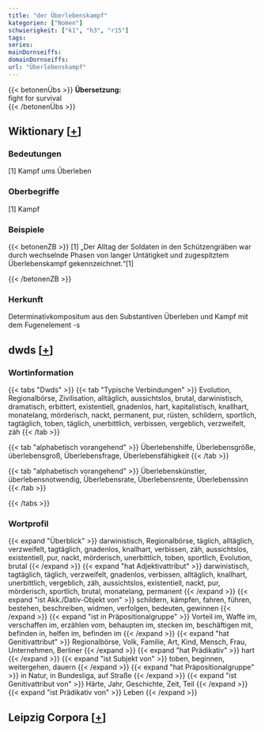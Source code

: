 ```yaml
---
title: "der Überlebenskampf"
kategorien: ["Nomen"]
schwierigkeit: ["k1", "h3", "r15"]
tags:
series:
mainDornseiffs:
domainDornseiffs:
url: "Überlebenskampf"
---
```


{{< betonenÜbs >}}
**Übersetzung:**  
fight  for survival  
{{< /betonenÜbs >}}

## Wiktionary [[+](https://de.wiktionary.org/wiki/Überlebenskampf)]

### Bedeutungen
[1] Kampf ums Überleben  

### Oberbegriffe
[1] Kampf  

### Beispiele
{{< betonenZB >}}
[1] „Der Alltag der Soldaten in den Schützengräben war durch wechselnde Phasen von langer Untätigkeit und zugespitztem Überlebenskampf gekennzeichnet.“[1]  

{{< /betonenZB >}}
### Herkunft
Determinativkompositum aus den Substantiven Überleben und Kampf mit dem Fugenelement -s  



## dwds [[+](https://www.dwds.de/wb/Überlebenskampf)]

### Wortinformation
{{< tabs "Dwds" >}}
{{< tab "Typische Verbindungen" >}}
Evolution, Regionalbörse, Zivilisation, alltäglich, aussichtslos, brutal, darwinistisch, dramatisch, erbittert, existentiell, gnadenlos, hart, kapitalistisch, knallhart, monatelang, mörderisch, nackt, permanent, pur, rüsten, schildern, sportlich, tagtäglich, toben, täglich, unerbittlich, verbissen, vergeblich, verzweifelt, zäh
{{< /tab >}}

{{< tab "alphabetisch vorangehend" >}}
Überlebenshilfe, Überlebensgröße, überlebensgroß, Überlebensfrage, Überlebensfähigkeit
{{< /tab >}}

{{< tab "alphabetisch vorangehend" >}}
Überlebenskünstler, überlebensnotwendig, Überlebensrate, Überlebensrente, Überlebenssinn
{{< /tab >}}

{{< /tabs >}}

### Wortprofil
{{< expand "Überblick" >}} darwinistisch, Regionalbörse, täglich, alltäglich, verzweifelt, tagtäglich, gnadenlos, knallhart, verbissen, zäh, aussichtslos, existentiell, pur, nackt, mörderisch, unerbittlich, toben, sportlich, Evolution, brutal {{< /expand >}}
{{< expand "hat Adjektivattribut" >}} darwinistisch, tagtäglich, täglich, verzweifelt, gnadenlos, verbissen, alltäglich, knallhart, unerbittlich, vergeblich, zäh, aussichtslos, existentiell, nackt, pur, mörderisch, sportlich, brutal, monatelang, permanent {{< /expand >}}
{{< expand "ist Akk./Dativ-Objekt von" >}} schildern, kämpfen, fahren, führen, bestehen, beschreiben, widmen, verfolgen, bedeuten, gewinnen {{< /expand >}}
{{< expand "ist in Präpositionalgruppe" >}} Vorteil im, Waffe im, verschaffen im, erzählen vom, behaupten im, stecken im, beschäftigen mit, befinden in, helfen im, befinden im {{< /expand >}}
{{< expand "hat Genitivattribut" >}} Regionalbörse, Volk, Familie, Art, Kind, Mensch, Frau, Unternehmen, Berliner {{< /expand >}}
{{< expand "hat Prädikativ" >}} hart {{< /expand >}}
{{< expand "ist Subjekt von" >}} toben, beginnen, weitergehen, dauern {{< /expand >}}
{{< expand "hat Präpositionalgruppe" >}} in Natur, in Bundesliga, auf Straße {{< /expand >}}
{{< expand "ist Genitivattribut von" >}} Härte, Jahr, Geschichte, Zeit, Teil {{< /expand >}}
{{< expand "ist Prädikativ von" >}} Leben {{< /expand >}}

## Leipzig Corpora [[+](https://corpora.uni-leipzig.de/en/res?word=Überlebenskampf&corpusId=deu_newscrawl-public_2018)]

